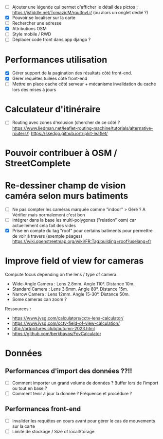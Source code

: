 - [ ] Ajouter une légende qui permet d'afficher le détail des pictos : https://jsfiddle.net/TomazicM/rqu3nvLj/ (ou alors un onglet dédié ?)
- [x] Pouvoir se localiser sur la carte
- [ ] Rechercher une adresse
- [x] Attributions OSM
- [ ] Style mobile / RWD
- [ ] Déplacer code front dans app django ?

# Performances utilisation

- [x] Gérer support de la pagination des résultats côté front-end.
- [x] Gérer requêtes tuilées côté front-end
- [ ] Mettre en place cache côté serveur + mécanisme invalidation du cache lors des mises à jours

# Calculateur d'itinéraire

- [ ] Routing avec zones d'exlusion (chercher de ce côté ? https://www.liedman.net/leaflet-routing-machine/tutorials/alternative-routers/) https://skedgo.github.io/tripkit-leaflet/

# Pouvoir contribuer à OSM / StreetComplete

# Re-dessiner champ de vision caméra selon murs batiments

- [ ] Ne pas compter les caméras marquée comme "indoor" > Géré ? A Vérifier mais normalement c'est bon
- [ ] Intégrer dans la base les multi-polygones ("relation" osm) car actuellement cela fait des vides
- [x] Prise en compte du tag "roof" pour certains batiments pour permettre de voir à travers (exemple péages) https://wiki.openstreetmap.org/wiki/FR:Tag:building=roof?uselang=fr

# Improve field of view for cameras

Compute focus depending on the lens / type of camera.

- Wide-Angle Camera : Lens 2.8mm. Angle 110°. Distance 10m.
- Standard Camera : Lens 3.6mm. Angle 80°. Distance 15m.
- Narrow Camera : Lens 12mm. Angle 15-30°. Distance 50m.
- Some cameras can zoom ?

Ressources :

- https://www.jvsg.com/calculators/cctv-lens-calculator/
- https://www.jvsg.com/cctv-field-of-view-calculation/
- http://artpictures.club/autumn-2023.html
- https://github.com/berkbavas/FovCalculator

# Données

## Performances d'import des données ??!!

- [ ] Comment importer un grand volume de données ? Buffer lors de l'import ou tout en base ?
- [ ] Comment tenir à jour la donnée ? Fréquence et procédure ?

## Performances front-end

- [ ] Invalider les requêtes en cours avant pour gérer le cas de mouvements sur la carte
- [ ] Limite de stockage / Size of localStorage
